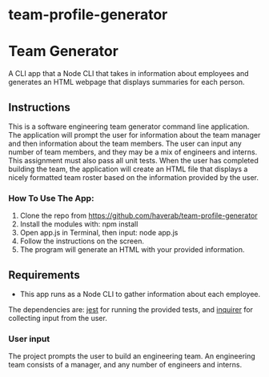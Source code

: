 # team-profile-generator

# Team Generator

A CLI app that a Node CLI that takes in information about employees and generates an HTML webpage that displays summaries for each person. 


## Instructions

This is a software engineering team generator command line application. The application will prompt the user for information about the team manager and then information about the team members. The user can input any number of team members, and they may be a mix of engineers and interns. This assignment must also pass all unit tests. When the user has completed building the team, the application will create an HTML file that displays a nicely formatted team roster based on the information provided by the user.
 
### How To Use The App:
1. Clone the repo from https://github.com/haverab/team-profile-generator
2. Install the modules with: npm install
3. Open app.js in Terminal, then input: node app.js
4. Follow the instructions on the screen. 
5. The program will generate an HTML with your provided information.

## Requirements

* This app runs as a Node CLI to gather information about each employee.

The dependencies are: [jest](https://jestjs.io/) for running the provided tests, and [inquirer](https://www.npmjs.com/package/inquirer) for collecting input from the user.


### User input

The project prompts the user to build an engineering team. An engineering
team consists of a manager, and any number of engineers and interns.
